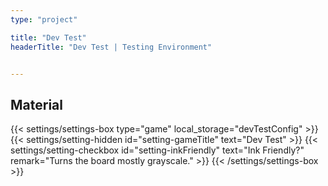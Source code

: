 ```yaml
---
type: "project"

title: "Dev Test"
headerTitle: "Dev Test | Testing Environment"


---
```


## Material

{{< settings/settings-box type="game" local_storage="devTestConfig" >}}
	{{< settings/setting-hidden id="setting-gameTitle" text="Dev Test" >}}
  {{< settings/setting-checkbox id="setting-inkFriendly" text="Ink Friendly?" remark="Turns the board mostly grayscale." >}}
{{< /settings/settings-box >}}
